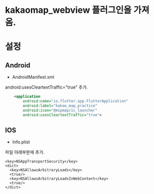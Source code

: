 # kakaomap_webview 플러그인을 가져옴.



# 설정

## Android

- AndroidManifest.xml

android:usesCleartextTraffic="true" 추가.

```xml
    <application
        android:name="io.flutter.app.FlutterApplication"
        android:label="kakao_map_practice"
        android:icon="@mipmap/ic_launcher"
        android:usesCleartextTraffic="true">
```

## IOS

- Info.plist

파일 아래부분에 추가.

```plist
<key>NSAppTransportSecurity</key>
<dict>
  <key>NSAllowsArbitraryLoads</key>
  <true/>
  <key>NSAllowsArbitraryLoadsInWebContent</key>
  <true/>
</dict>
```